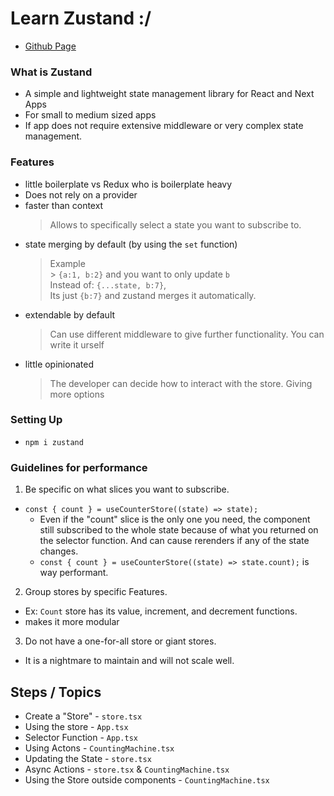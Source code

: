 # Learn Zustand :/

- [Github Page](https://github.com/pmndrs/zustand)

### What is Zustand

- A simple and lightweight state management library for React and Next Apps
- For small to medium sized apps
- If app does not require extensive middleware or very complex state management.

### Features

- little boilerplate vs Redux who is boilerplate heavy
- Does not rely on a provider
- faster than context
  > Allows to specifically select a state you want to subscribe to.
- state merging by default (by using the `set` function)
  > Example <br/> > `{a:1, b:2}` and you want to only update `b` <br/>
  > Instead of: `{...state, b:7}`, <br/>
  > Its just `{b:7}` and zustand merges it automatically.
- extendable by default
  > Can use different middleware to give further functionality. You can write it urself
- little opinionated
  > The developer can decide how to interact with the store. Giving more options

### Setting Up

- `npm i zustand`

### Guidelines for performance

1. Be specific on what slices you want to subscribe.

- `const { count } = useCounterStore((state) => state);`
  - Even if the "count" slice is the only one you need, the component still subscribed to the whole state because of what you returned on the selector function. And can cause rerenders if any of the state changes.
  - `const { count } = useCounterStore((state) => state.count);` is way performant.

2. Group stores by specific Features.

- Ex: `Count` store has its value, increment, and decrement functions.
- makes it more modular

3. Do not have a one-for-all store or giant stores.

- It is a nightmare to maintain and will not scale well.

## Steps / Topics

- Create a "Store" - `store.tsx`
- Using the store - `App.tsx`
- Selector Function - `App.tsx`
- Using Actons - `CountingMachine.tsx`
- Updating the State - `store.tsx`
- Async Actions - `store.tsx` & `CountingMachine.tsx`
- Using the Store outside components - `CountingMachine.tsx`
